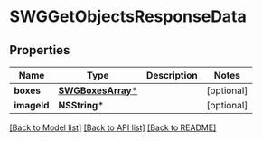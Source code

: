 # SWGGetObjectsResponseData

## Properties
Name | Type | Description | Notes
------------ | ------------- | ------------- | -------------
**boxes** | [**SWGBoxesArray***](SWGBoxesArray.md) |  | [optional] 
**imageId** | **NSString*** |  | [optional] 

[[Back to Model list]](../README.md#documentation-for-models) [[Back to API list]](../README.md#documentation-for-api-endpoints) [[Back to README]](../README.md)


